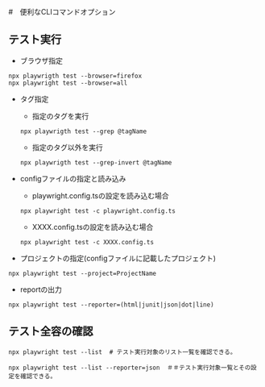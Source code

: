 #　便利なCLIコマンドオプション


## テスト実行

- ブラウザ指定

```
npx playwrigth test --browser=firefox
npx playwright test --browser=all
```

- タグ指定

    - 指定のタグを実行
    ```
    npx playwrigth test --grep @tagName
    ```

    - 指定のタグ以外を実行 
    ```
    npx playwrigth test --grep-invert @tagName
    ```

-  configファイルの指定と読み込み

    - playwright.config.tsの設定を読み込む場合
    ```
    npx playwright test -c playwright.config.ts   
    ```
    
    - XXXX.config.tsの設定を読み込む場合
    ```
    npx playwright test -c XXXX.config.ts   
    ```

- プロジェクトの指定(configファイルに記載したプロジェクト)

```
npx playwright test --project=ProjectName
```


- reportの出力
```
npx playwright test --reporter=(html|junit|json|dot|line)
```

## テスト全容の確認

```
npx playwright test --list  # テスト実行対象のリスト一覧を確認できる。
```
```
npx playwright test --list --reporter=json  ＃＃テスト実行対象一覧とその設定を確認できる。
```